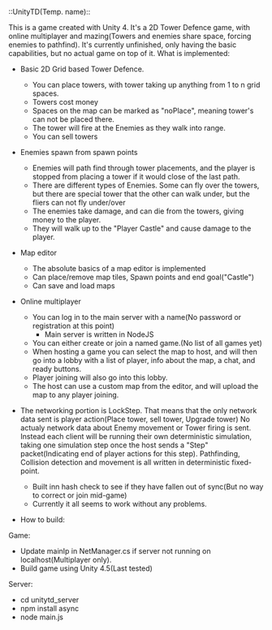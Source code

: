 ::UnityTD(Temp. name)::

This is a game created with Unity 4. It's a 2D Tower Defence game, with online multiplayer and mazing(Towers and enemies share space, forcing enemies to pathfind).
It's currently unfinished, only having the basic capabilities, but no actual game on top of it.
What is implemented:

- Basic 2D Grid based Tower Defence.
  - You can place towers, with tower taking up anything from 1 to n grid spaces.
  - Towers cost money
  - Spaces on the map can be marked as "noPlace", meaning tower's can not be placed there.
  - The tower will fire at the Enemies as they walk into range.
  - You can sell towers

- Enemies spawn from spawn points
  - Enemies will path find through tower placements, and the player is stopped from placing a tower if it would close of the last path.
  - There are different types of Enemies. Some can fly over the towers, but there are special tower that the other can walk under, but the fliers can not fly under/over
  - The enemies take damage, and can die from the towers, giving money to the player.
  - They will walk up to the "Player Castle" and cause damage to the player.

- Map editor
  - The absolute basics of a map editor is implemented
  - Can place/remove map tiles, Spawn points and end goal("Castle")
  - Can save and load maps

- Online multiplayer
  - You can log in to the main server with a name(No password or registration at this point)
    - Main server is written in NodeJS
  - You can either create or join a named game.(No list of all games yet)
  - When hosting a game you can select the map to host, and will then go into a lobby with a list of player, info about the map, a chat, and ready buttons.
  - Player joining will also go into this lobby.
  - The host can use a custom map from the editor, and will upload the map to any player joining.

- The networking portion is LockStep. That means that the only network data sent is player action(Place tower, sell tower, Upgrade tower)
No actualy network data about Enemy movement or Tower firing is sent. 
Instead each client will be running their own deterministic simulation, taking one simulation step once the host sends a "Step" packet(Indicating end of player actions for this step).
Pathfinding, Collision detection and movement is all written in deterministic fixed-point.
  - Built inn hash check to see if they have fallen out of sync(But no way to correct or join mid-game)
  - Currently it all seems to work without any problems.
  
- How to build:

Game:
- Update mainIp in NetManager.cs if server not running on localhost(Multiplayer only).
- Build game using Unity 4.5(Last tested)

Server:
- cd unitytd_server
- npm install async
- node main.js
